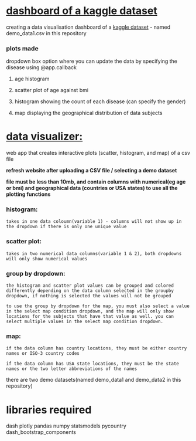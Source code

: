 # [dashboard of a kaggle dataset](https://inika1.pythonanywhere.com/) 
creating a data visualisation dashboard of a [kaggle dataset](https://www.kaggle.com/datasets/antaresnyc/human-metagenomics?resource=download) - named demo_data1.csv in this repository  


### plots made
dropdown box option where you can update the data by specifying the disease using @app.callback

1. age histogram 

2. scatter plot of age against bmi

3. histogram showing the count of each disease (can specify the gender)

4. map displaying the geographical distribution of data subjects

# [data visualizer:](https://inika2.pythonanywhere.com/) 

web app that creates interactive plots (scatter, histogram, and map) of a csv file

**refresh website after uploading a CSV file / selecting a demo dataset**

**file must be less than 10mb, and contain columns with numerical(eg age or bmi) and geographical data (countries or USA states) to use all the plotting functions**

### histogram:
    takes in one data coloumn(variable 1) - columns will not show up in the dropdown if there is only one unique value 

### scatter plot:

    takes in two numerical data columns(variable 1 & 2), both dropdowns will only show numerical values

### group by dropdown:

    the histogram and scatter plot values can be grouped and colored differently depending on the data column selected in the groupby dropdown, if nothing is selected the values will not be grouped

    to use the group by dropdown for the map, you must also select a value in the select map condition dropdown, and the map will only show locations for the subjects that have that value as well. you can select multiple values in the select map condition dropdown.

### map:

    if the data column has country locations, they must be either country names or ISO-3 country codes

    if the data column has USA state locations, they must be the state names or the two letter abbreviations of the names


there are two demo datasets(named demo_data1 and demo_data2 in this repository) 



# libraries required

dash plotly pandas numpy statsmodels pycountry dash_bootstrap_components




